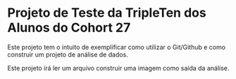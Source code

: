 # Projeto de Teste da TripleTen dos Alunos do Cohort 27

Este projeto tem o intuito de exemplificar como utilizar o Git/Github e como construir um projeto de análise de dados.

Este projeto irá ler um arquivo construir uma imagem como saída da análise.